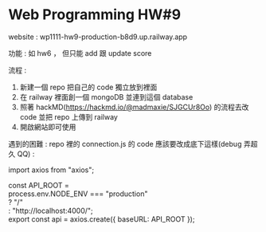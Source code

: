 # Web Programming HW#9

website : wp1111-hw9-production-b8d9.up.railway.app

功能 : 如 hw6 ， 但只能 add 跟 update score

流程 :

1. 新建一個 repo 把自己的 code 獨立放到裡面
2. 在 railway 裡面創一個 mongoDB 並連到這個 database
3. 照著 hackMD(https://hackmd.io/@madmaxie/SJGCUr8Oo) 的流程去改 code 並把 repo 上傳到 railway
4. 開啟網站即可使用

遇到的困難 :
repo 裡的 connection.js 的 code 應該要改成底下這樣(debug 弄超久 QQ) :

import axios from "axios";

const API_ROOT =  
 process.env.NODE_ENV === "production"  
 ? "/"  
 : "http://localhost:4000/";  
export const api = axios.create({ baseURL: API_ROOT });
